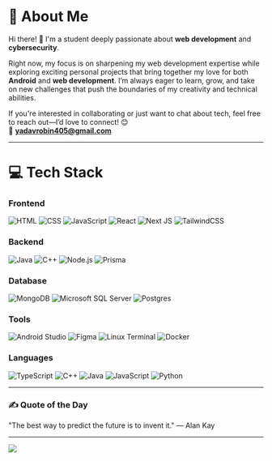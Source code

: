 # 💫 About Me
Hi there! 👋 I'm a student deeply passionate about **web development** and **cybersecurity**.  

Right now, my focus is on sharpening my web development expertise while exploring exciting personal projects that bring together my love for both **Android** and **web development**. I’m always eager to learn, grow, and take on new challenges that push the boundaries of my creativity and technical abilities.  

If you're interested in collaborating or just want to chat about tech, feel free to reach out—I’d love to connect! 😊  
📧 **[yadavrobin405@gmail.com](mailto:yadavrobin405@gmail.com)**  


---

# 💻 Tech Stack
### Frontend
![HTML](https://img.shields.io/badge/html5-%23E34F26.svg?style=for-the-badge&logo=html5&logoColor=white) ![CSS](https://img.shields.io/badge/css3-%231572B6.svg?style=for-the-badge&logo=css3&logoColor=white) ![JavaScript](https://img.shields.io/badge/javascript-%23F7DF1E.svg?style=for-the-badge&logo=javascript&logoColor=black) ![React](https://img.shields.io/badge/react-%2320232a.svg?style=for-the-badge&logo=react&logoColor=%2361DAFB) ![Next JS](https://img.shields.io/badge/next.js-000000?style=for-the-badge&logo=nextdotjs&logoColor=white) ![TailwindCSS](https://img.shields.io/badge/tailwindcss-38B2AC?style=for-the-badge&logo=tailwind-css&logoColor=white)

### Backend
![Java](https://img.shields.io/badge/java-%23ED8B00.svg?style=for-the-badge&logo=openjdk&logoColor=white) ![C++](https://img.shields.io/badge/c++-%2300599C.svg?style=for-the-badge&logo=c%2B%2B&logoColor=white) ![Node.js](https://img.shields.io/badge/node.js-6DA55F?style=for-the-badge&logo=node.js&logoColor=white) ![Prisma](https://img.shields.io/badge/prisma-2D3748?style=for-the-badge&logo=prisma&logoColor=white)

### Database
![MongoDB](https://img.shields.io/badge/MongoDB-%234ea94b.svg?style=for-the-badge&logo=mongodb&logoColor=white) ![Microsoft SQL Server](https://img.shields.io/badge/Microsoft%20SQL%20Server-CC2927?style=for-the-badge&logo=microsoft%20sql%20server&logoColor=white) ![Postgres](https://img.shields.io/badge/postgres-316192?style=for-the-badge&logo=postgresql&logoColor=white)

### Tools
![Android Studio](https://img.shields.io/badge/Android%20Studio-%233DDC84.svg?style=for-the-badge&logo=android-studio&logoColor=black) ![Figma](https://img.shields.io/badge/figma-%23F24E1E.svg?style=for-the-badge&logo=figma&logoColor=white) ![Linux Terminal](https://img.shields.io/badge/linux%20terminal-4EAA25?style=for-the-badge&logo=linux&logoColor=white) ![Docker](https://img.shields.io/badge/Docker-2496ED?style=for-the-badge&logo=docker&logoColor=white)

### Languages
![TypeScript](https://img.shields.io/badge/typescript-007ACC?style=for-the-badge&logo=typescript&logoColor=white) ![C++](https://img.shields.io/badge/c++-%2300599C.svg?style=for-the-badge&logo=c%2B%2B&logoColor=white) ![Java](https://img.shields.io/badge/java-%23ED8B00.svg?style=for-the-badge&logo=openjdk&logoColor=white) ![JavaScript](https://img.shields.io/badge/javascript-%23F7DF1E.svg?style=for-the-badge&logo=javascript&logoColor=black) ![Python](https://img.shields.io/badge/python-3776AB?style=for-the-badge&logo=python&logoColor=white)

---

### ✍️ Quote of the Day
"The best way to predict the future is to invent it." — Alan Kay

---

[![](https://visitcount.itsvg.in/api?id=yadavrobin&icon=0&color=0)](https://visitcount.itsvg.in)

<!-- Proudly created with GPRM ( https://gprm.itsvg.in ) -->

